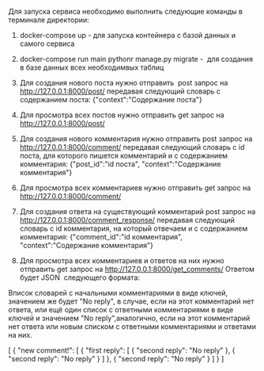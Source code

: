 Для запуска сервиса необходимо выполнить следующие команды в терминале директории:
1. docker-compose up - для запуска контейнера с базой данных и самого сервиса
2. docker-compose run main pythonr manage.py migrate -  для создания в базе данных всех необходимвых таблиц

1. Для создания нового поста нужно отправить  post запрос на http://127.0.0.1:8000/post/ передавая следующий словарь с содержанием поста:
{"context":"Содержание поста"}

2. Для просмотра всех постов нужно отправить get запрос на http://127.0.0.1:8000/post/

3. Для создания нового комментария нужно отправить post запрос на http://127.0.0.1:8000/comment/ передавая следующий словарь с id поста, для которого пишется комментарий и 
с содержанием комментария:
{"post_id":"id поста", "context":"Содержание комментария"}

4. Для просмотра всех комментариев нужно отправить get запрос на http://127.0.0.1:8000/comment/

5. Для создания ответа на существующий комментарий post запрос на http://127.0.0.1:8000/comment_response/ передавая следующий словарь с id комментария, на который отвечаем и 
с содержанием комментария:
{"comment_id":"id комментария", "context":"Содержание комментария"}

4. Для просмотра всех комментариев и ответов на них нужно отправить get запрос на http://127.0.0.1:8000/get_comments/
Ответом будет JSON  следующего формата:

Вписок словарей с начальными комментариями в виде ключей, значением же будет "No reply", в случае, если на этот комментарий нет ответа, или ещё один список
с ответными комментариями в виде ключей и значением "No reply",аналогично, если на этот комментарий нет ответа или новым списком с ответными комментариями
и ответами на них.

[
    {
        "new comment!": [
            {
                "first reply": [
                    {
                        "second reply": "No reply"
                    },
                    {
                        "second reply": "No reply"
                    }
                ]
            },
            {
                "second reply": "No reply"
            }
        ]
    }
]
